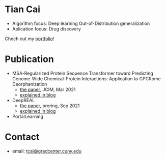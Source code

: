 # Tian Cai
- Algorithm focus: Deep learning Out-of-Distribution generalization
- Aplication focus: Drug discovery

Chech out my [portfolio](https://tian-phd-cs-biology.notion.site/Tian-Cai-s-Research-2abbd915074846e8a493ff6302b4c343)!

# Publication
- MSA-Regularized Protein Sequence Transformer toward Predicting Genome-Wide Chemical-Protein Interactions: Application to GPCRome Deorphanization
  - [the paper](https://pubs.acs.org/doi/abs/10.1021/acs.jcim.0c01285), JCIM, Mar 2021
  - [explained in blog](https://tian-phd-cs-biology.notion.site/DISAE-a3f7b7573e2543de99beb91a9749ab3d)
- DeepREAL
  - [the paper](https://www.biorxiv.org/content/10.1101/2021.09.12.460001v1?rss=1), prering, Sep 2021
  - [explained in blog](https://tian-phd-cs-biology.notion.site/DeepREAL-cc136175dba94c58baef369d29fd1e3b)
- PortalLearning

# Contact
- email: tcai@gradcenter.cuny.edu
